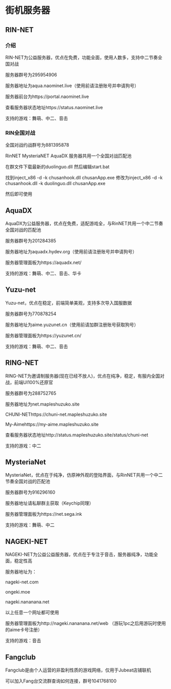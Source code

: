 # 街机服务器

## RIN-NET

### 介绍

RIN-NET为公益服务器，优点在免费，功能全面，使用人数多，支持中二节奏全国对战

服务器群号为295954906

服务器地址为aqua.naominet.live（使用前请注册账号并申请狗号）

服务器前台为https://portal.naominet.live

查看服务器状态地址https://status.naominet.live

支持的游戏：舞萌、中二、音击

### RIN全国对战

全国对战约战群号为881395878

RinNET MysteriaNET AquaDX 服务器共用一个全国对战匹配池

在群文件下载最新的duolinguo.dll 然后编辑start.bat

找到inject_x86 -d -k chusanhook.dll chusanApp.exe 修改为inject_x86 -d -k chusanhook.dll -k duolinguo.dll chusanApp.exe

然后即可使用

## AquaDX

AquaDX为公益服务器，优点在免费，适配游戏全，与RinNET共用一个中二节奏全国对战的匹配池

服务器群号为201284385

服务器地址为aquadx.hydev.org（使用前请注册账号并申请狗号）

服务器管理面板为https://aquadx.net/

支持的游戏：舞萌、中二、音击、华卡

## Yuzu-net

Yuzu-net，优点在稳定，前端简单美观，支持多次导入国服数据

服务器群号为770878254

服务器地址为aime.yuzunet.cn（使用前请加群注册账号获取狗号）

服务器管理面板为https://yuzunet.cn/

支持的游戏：舞萌、中二、音击

## RING-NET

RING-NET为邀请制服务器(现在已经不放人)，优点在纯净，稳定，有服内全国对战，前端UI100%还原官

服务器群号为288752765

服务器地址为net.mapleshuzuko.site

CHUNI-NEThttps://chuni-net.mapleshuzuko.site

My-Aimehttps://my-aime.mapleshuzuko.site

查看服务器状态地址http://status.mapleshuzuko.site/status/chuni-net

支持的游戏：中二

## MysteriaNet

MysteriaNet，优点在于纯净，仿原神外观的登陆界面，与RinNET共用一个中二节奏全国对战的匹配池

服务器群号为916296160

服务器地址请私聊群主获取（Keychip同理）

服务器管理面板为https://net.sega.ink

支持的游戏：舞萌、中二

## NAGEKI-NET

NAGEKI-NET为公益公益服务器，优点在于专注于音击，服务器纯净，功能全面，稳定性高

服务器地址为：

nageki-net.com 

ongeki.moe 

nageki.nananana.net 

以上任意一个网址都可使用

服务器管理面板为http://nageki.nananana.net/web （游玩1pc之后用游玩时使用的aime卡号注册）

支持的游戏：音击

## Fangclub

Fangclub是由个人运营的非盈利性质的游戏网络，仅用于Jubeat店铺联机

可以加入Fang台交流群查询如何连接，群号1041768100

